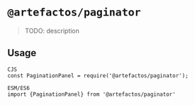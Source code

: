 # `@artefactos/paginator`

> TODO: description

## Usage

```
CJS
const PaginationPanel = require('@artefactos/paginator');

ESM/ES6
import {PaginationPanel} from '@artefactos/paginator'
```
